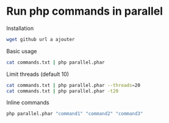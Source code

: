 # Run php commands in parallel

Installation 

``` bash
wget github url a ajouter
```

Basic usage

``` bash
cat commands.txt | php parallel.phar
```

Limit threads (default 10)

``` bash
cat commands.txt | php parallel.phar --threads=20
cat commands.txt | php parallel.phar -t20
```

Inline commands

``` bash
php parallel.phar "command1" "command2" "command3"
```